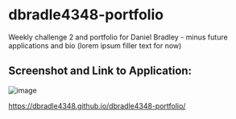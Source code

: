 # dbradle4348-portfolio
Weekly challenge 2 and portfolio for Daniel Bradley - minus future applications and bio (lorem ipsum filler text for now)

## Screenshot and Link to Application:

![image](https://user-images.githubusercontent.com/73002887/98514573-e7eb6f00-2226-11eb-9612-c4a373db5fc6.png)

https://dbradle4348.github.io/dbradle4348-portfolio/
